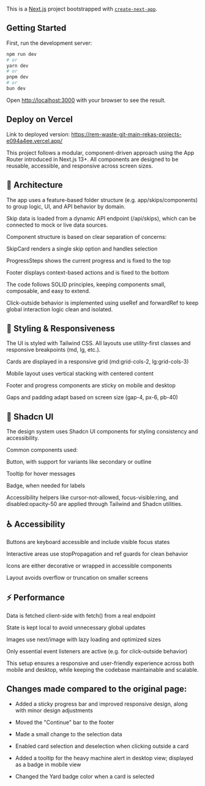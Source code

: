 This is a [Next.js](https://nextjs.org) project bootstrapped with [`create-next-app`](https://nextjs.org/docs/app/api-reference/cli/create-next-app).

## Getting Started

First, run the development server:

```bash
npm run dev
# or
yarn dev
# or
pnpm dev
# or
bun dev
```

Open [http://localhost:3000](http://localhost:3000) with your browser to see the result.


## Deploy on Vercel
 Link to deployed version: https://rem-waste-git-main-rekas-projects-e094a4ee.vercel.app/

This project follows a modular, component-driven approach using the App Router introduced in Next.js 13+. All components are designed to be reusable, accessible, and responsive across screen sizes.

## 🧱 Architecture
The app uses a feature-based folder structure (e.g. app/skips/components) to group logic, UI, and API behavior by domain.

Skip data is loaded from a dynamic API endpoint (/api/skips), which can be connected to mock or live data sources.

Component structure is based on clear separation of concerns:

SkipCard renders a single skip option and handles selection

ProgressSteps shows the current progress and is fixed to the top

Footer displays context-based actions and is fixed to the bottom

The code follows SOLID principles, keeping components small, composable, and easy to extend.

Click-outside behavior is implemented using useRef and forwardRef to keep global interaction logic clean and isolated.

## 🎨 Styling & Responsiveness
The UI is styled with Tailwind CSS. All layouts use utility-first classes and responsive breakpoints (md, lg, etc.).

Cards are displayed in a responsive grid (md:grid-cols-2, lg:grid-cols-3)

Mobile layout uses vertical stacking with centered content

Footer and progress components are sticky on mobile and desktop

Gaps and padding adapt based on screen size (gap-4, px-6, pb-40)

## 🧩 Shadcn UI
The design system uses Shadcn UI components for styling consistency and accessibility.

Common components used:

Button, with support for variants like secondary or outline

Tooltip for hover messages

Badge, when needed for labels

Accessibility helpers like cursor-not-allowed, focus-visible:ring, and disabled:opacity-50 are applied through Tailwind and Shadcn utilities.

## ♿ Accessibility
Buttons are keyboard accessible and include visible focus states

Interactive areas use stopPropagation and ref guards for clean behavior

Icons are either decorative or wrapped in accessible components

Layout avoids overflow or truncation on smaller screens

## ⚡ Performance
Data is fetched client-side with fetch() from a real endpoint

State is kept local to avoid unnecessary global updates

Images use next/image with lazy loading and optimized sizes

Only essential event listeners are active (e.g. for click-outside behavior)

This setup ensures a responsive and user-friendly experience across both mobile and desktop, while keeping the codebase maintainable and scalable.

## Changes made compared to the original page:
- Added a sticky progress bar and improved responsive design, along with minor design adjustments

- Moved the "Continue" bar to the footer

- Made a small change to the selection data

- Enabled card selection and deselection when clicking outside a card

- Added a tooltip for the heavy machine alert in desktop view; displayed as a badge in mobile view

- Changed the Yard badge color when a card is selected
